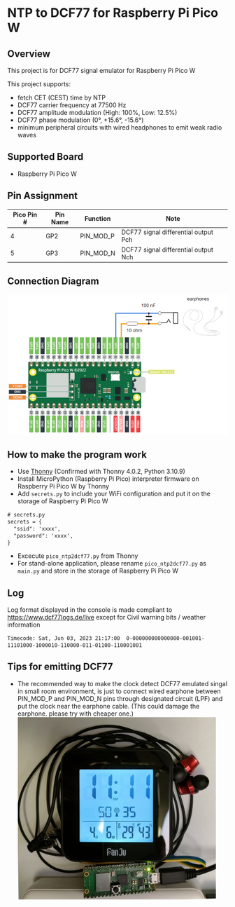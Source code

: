 # NTP to DCF77 for Raspberry Pi Pico W

## Overview
This project is for DCF77 signal emulator for Raspberry Pi Pico W

This project supports:
* fetch CET (CEST) time by NTP
* DCF77 carrier frequency at 77500 Hz
* DCF77 amplitude modulation (High: 100%, Low: 12.5%)
* DCF77 phase modulation (0°, +15.6°, -15.6°)
* minimum peripheral circuits with wired headphones to emit weak radio waves

## Supported Board
* Raspberry Pi Pico W

## Pin Assignment

| Pico Pin # | Pin Name | Function | Note |
----|----|----|----
|  4 | GP2 | PIN_MOD_P | DCF77 signal differential output Pch |
|  5 | GP3 | PIN_MOD_N | DCF77 signal differential output Nch |

## Connection Diagram
![Connection Diagram](doc/pico_ntp2dcf77_connection.png)

## How to make the program work
* Use [Thonny](https://thonny.org/) (Confirmed with Thonny 4.0.2, Python 3.10.9)
* Install MicroPython (Raspberry Pi Pico) interpreter firmware on Raspberry Pi Pico W by Thonny
* Add `secrets.py` to include your WiFi configuration and put it on the storage of Raspberry Pi Pico W
```
# secrets.py
secrets = {
  "ssid": 'xxxx',
  "password": 'xxxx',
}
```
* Excecute `pico_ntp2dcf77.py` from Thonny
* For stand-alone application, please rename `pico_ntp2dcf77.py` as `main.py` and store in the storage of Raspberry Pi Pico W

## Log
Log format displayed in the console is made compliant to https://www.dcf77logs.de/live except for Civil warning bits / weather information
```
Timecode: Sat, Jun 03, 2023 21:17:00  0-000000000000000-001001-11101000-1000010-110000-011-01100-110001001
```

## Tips for emitting DCF77
* The recommended way to make the clock detect DCF77 emulated singal in small room environment, is just to connect wired earphone between PIN_MOD_P and PIN_MOD_N pins through designated circuit (LPF) and put the clock near the earphone cable. (This could damage the earphone. please try with cheaper one.)
![Scene](doc/pico_ntp2dcf77_scene01.jpg)